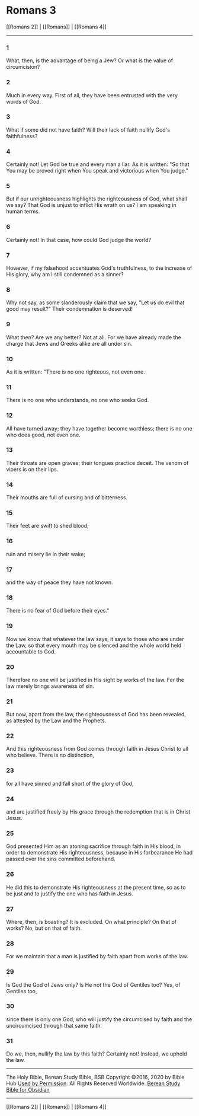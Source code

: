 # Romans 3

[[Romans 2]] | [[Romans]] | [[Romans 4]]

---

### 1
What, then, is the advantage of being a Jew? Or what is the value of circumcision?

### 2
Much in every way. First of all, they have been entrusted with the very words of God.

### 3
What if some did not have faith? Will their lack of faith nullify God's faithfulness?

### 4
Certainly not! Let God be true and every man a liar. As it is written: "So that You may be proved right when You speak and victorious when You judge."

### 5
But if our unrighteousness highlights the righteousness of God, what shall we say? That God is unjust to inflict His wrath on us? I am speaking in human terms.

### 6
Certainly not! In that case, how could God judge the world?

### 7
However, if my falsehood accentuates God's truthfulness, to the increase of His glory, why am I still condemned as a sinner?

### 8
Why not say, as some slanderously claim that we say, "Let us do evil that good may result?" Their condemnation is deserved!

### 9
What then? Are we any better? Not at all. For we have already made the charge that Jews and Greeks alike are all under sin.

### 10
As it is written: "There is no one righteous, not even one.

### 11
There is no one who understands, no one who seeks God.

### 12
All have turned away; they have together become worthless; there is no one who does good, not even one.

### 13
Their throats are open graves; their tongues practice deceit. The venom of vipers is on their lips.

### 14
Their mouths are full of cursing and of bitterness.

### 15
Their feet are swift to shed blood;

### 16
ruin and misery lie in their wake;

### 17
and the way of peace they have not known.

### 18
There is no fear of God before their eyes."

### 19
Now we know that whatever the law says, it says to those who are under the Law, so that every mouth may be silenced and the whole world held accountable to God.

### 20
Therefore no one will be justified in His sight by works of the law. For the law merely brings awareness of sin.

### 21
But now, apart from the law, the righteousness of God has been revealed, as attested by the Law and the Prophets.

### 22
And this righteousness from God comes through faith in Jesus Christ to all who believe. There is no distinction,

### 23
for all have sinned and fall short of the glory of God,

### 24
and are justified freely by His grace through the redemption that is in Christ Jesus.

### 25
God presented Him as an atoning sacrifice through faith in His blood, in order to demonstrate His righteousness, because in His forbearance He had passed over the sins committed beforehand.

### 26
He did this to demonstrate His righteousness at the present time, so as to be just and to justify the one who has faith in Jesus.

### 27
Where, then, is boasting? It is excluded. On what principle? On that of works? No, but on that of faith.

### 28
For we maintain that a man is justified by faith apart from works of the law.

### 29
Is God the God of Jews only? Is He not the God of Gentiles too? Yes, of Gentiles too,

### 30
since there is only one God, who will justify the circumcised by faith and the uncircumcised through that same faith.

### 31
Do we, then, nullify the law by this faith? Certainly not! Instead, we uphold the law.

---

The Holy Bible, Berean Study Bible, BSB
Copyright ©2016, 2020 by Bible Hub
[Used by Permission](https://berean.bible/terms.htm). All Rights Reserved Worldwide.
[Berean Study Bible for Obsidian](https://github.com/gapmiss/berean-study-bible-for-obsidian)

---

[[Romans 2]] | [[Romans]] | [[Romans 4]]

